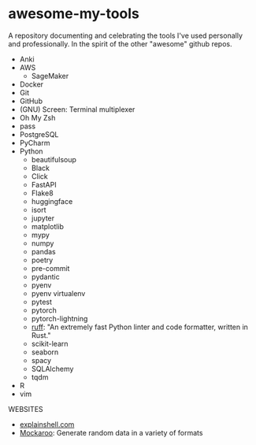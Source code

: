 # awesome-my-tools
A repository documenting and celebrating the tools I've used personally and professionally. In the spirit of the other "awesome" github repos.

- Anki
- AWS
    - SageMaker
- Docker
- Git
- GitHub
- (GNU) Screen: Terminal multiplexer
- Oh My Zsh
- pass
- PostgreSQL
- PyCharm
- Python
    - beautifulsoup
    - Black
    - Click
    - FastAPI
    - Flake8
    - huggingface
    - isort
    - jupyter
    - matplotlib
    - mypy
    - numpy
    - pandas
    - poetry
    - pre-commit
    - pydantic
    - pyenv
    - pyenv virtualenv
    - pytest
    - pytorch
    - pytorch-lightning
    - [ruff](https://docs.astral.sh/ruff/): "An extremely fast Python linter and code formatter, written in Rust."
    - scikit-learn
    - seaborn
    - spacy
    - SQLAlchemy
    - tqdm
- R
- vim

WEBSITES
- [explainshell.com](https://explainshell.com/)
- [Mockaroo](https://www.mockaroo.com/): Generate random data in a variety of formats
